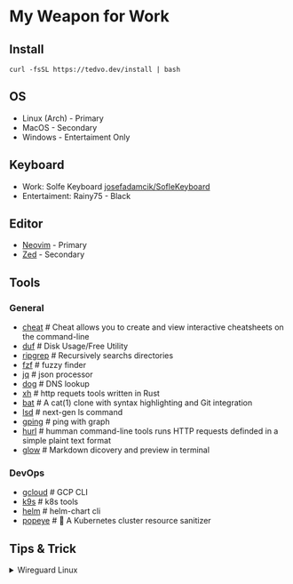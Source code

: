 # My Weapon for Work

## Install

```
curl -fsSL https://tedvo.dev/install | bash
```

## OS
- Linux (Arch) - Primary
- MacOS - Secondary
- Windows - Entertaiment Only

## Keyboard 
- Work: Solfe Keyboard [josefadamcik/SofleKeyboard](https://github.com/josefadamcik/SofleKeyboard) 
- Entertaiment: Rainy75 - Black

## Editor
- [Neovim](https://github.com/neovim/neovim) - Primary
- [Zed](https://github.com/zed-industries/zed) - Secondary

## Tools
### General
  - [cheat](https://github.com/cheat/cheat) # Cheat allows you to create and view interactive cheatsheets on the command-line
  - [duf](https://github.com/muesli/duf)       # Disk Usage/Free Utility
  - [ripgrep](https://github.com/BurntSushi/ripgrep)   # Recursively searchs directories
  - [fzf](https://github.com/junegunn/fzf)       # fuzzy finder
  - [jq](https://github.com/junegunn/fzf)        # json processor
  - [dog](https://github.com/ogham/dog)       # DNS lookup
  - [xh](https://github.com/ducaale/xh)        # http requets tools written in Rust
  - [bat](https://github.com/sharkdp/bat)       # A cat(1) clone with syntax highlighting and Git integration
  - [lsd](https://github.com/lsd-rs/lsd)       # next-gen ls command
  - [gping](https://github.com/orf/gping)     # ping with graph
  - [hurl](https://github.com/Orange-OpenSource/hurl)  # humman command-line tools runs HTTP requests definded in a simple plaint text format
  - [glow](https://github.com/charmbracelet/glow)      # Markdown dicovery and preview in terminal
### DevOps  
  - [gcloud](https://cloud.google.com/sdk/gcloud)    # GCP CLI
  - [k9s](https://k9scli.io/)       # k8s tools
  - [helm](https://helm.sh/)      # helm-chart cli
  - [popeye](https://github.com/derailed/popeye)    # 👀 A Kubernetes cluster resource sanitizer


## Tips & Trick 
<details>
<summary>Wireguard Linux</summary>

```bash
# Import profile
sudo nmcli connection import type wireguard file $file
```

</details>


